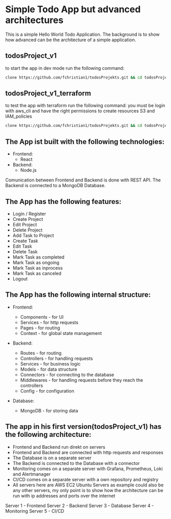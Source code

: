 # Simple Todo App but advanced architectures
This is a simple Hello World Todo Application. The background is to show how advanced can be the architecture of a simple application.

## todosProject_v1

to start the app in dev mode run the following command:

```bash
clone https://github.com/fchristian1/todosProjekts.git && cd todosProjekts/todosProject_v1 && start_dev
```
## todosProject_v1_terraform

to test the app with terraform run the following command:
you must be login with aws_cli and have the right permissions to create resources S3 and IAM_policies

```bash
clone https://github.com/fchristian1/todosProjekts.git && cd todosProjekts/todosProject_v1_terraform/terraform && terraform init && terraform apply
```


## The App ist built with the following technologies:


- Frontend:
    - React
- Backend:
    - Node.js

Comunication between Frontend and Backend is done with REST API.
The Backend is connected to a MongoDB Database.

## The App has the following features:

- Login / Register
- Create Project
- Edit Project
- Delete Project
- Add Task to Project
- Create Task
- Edit Task
- Delete Task
- Mark Task as completed
- Mark Task as ongoing
- Mark Task as inprocess
- Mark Task as canceled
- Logout

## The App has the following internal structure:

- Frontend:
    - Components - for UI
    - Services - for http requests
    - Pages - for routing
    - Context - for global state management

- Backend:
    - Routes - for routing
    - Controllers - for handling requests
    - Services - for business logic
    - Models - for data structure
    - Connectors - for connecting to the database
    - Middlewares - for handling requests before they reach the controllers
    - Config - for configuration

- Database:
    - MongoDB - for storing data

## The app in his first version(todosProject_v1) has the following architecture:

- Frontend and Backend run direkt on servers
- Frontend and Backend are connected with http requests and responses
- The Database is on a separate server
- The Backend is connected to the Database with a connector
- Monitoring comes on a separate server with Grafana, Prometheus, Loki and Alertmanager
- CI/CD comes on a separate server with a own repository and registry
- All servers here are AWS EC2 Ubuntu Servers as example could also be any other servers, my only point is to show how the architecture can be run with ip addresses and ports over the internet

Server 1 - Frontend
Server 2 - Backend
Server 3 - Database
Server 4 - Monitoring
Server 5 - CI/CD